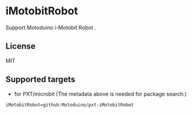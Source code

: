 # iMotobitRobot

Support Motoduino i-Motobit Robot .

## License

MIT

## Supported targets

* for PXT/microbit
(The metadata above is needed for package search.)

```package
iMotobitRobot=github:Motoduino/pxt-iMotobitRobot
```